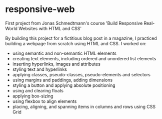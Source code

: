 # responsive-web

First project from Jonas Schmedtmann's course 'Build Responsive Real-World Websites with HTML and CSS'

<p>
By building this project for a fictitious blog post in a magazine, I practiced building a webpage from scratch using HTML and CSS. I worked on:
<ul>
    <li>using semantic and non-semantic HTML elements </li>
    <li>creating text elements, including ordered and unordered list elements</li>
    <li>inserting hyperlinks, images and attributes </li>
    <li>styling text and hyperlinks</li>
    <li>applying classes, pseudo-classes, pseudo-elements and selectors</li>
    <li>using margins and paddings, adding dimensions</li>
    <li>styling a button and applying absolute positioning</li>
    <li>using and clearing floats</li>
    <li>applying box-sizing</li>
    <li>using flexbox to align elements</li>
    <li>placing, aligning, and spanning items in columns and rows using CSS Grid</li>
</ul>
